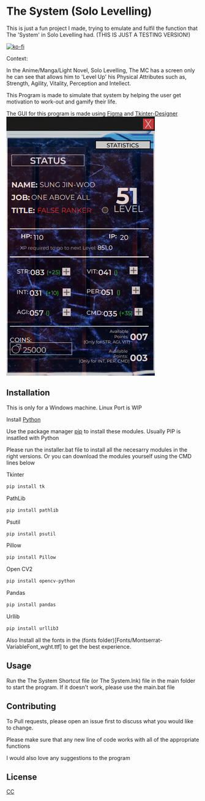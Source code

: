# The System (Solo Levelling)
This is just a fun project I made, trying to emulate and fulfil the function that The 'System' in Solo Levelling had. (THIS IS JUST A TESTING VERSION!)

[![ko-fi](https://ko-fi.com/img/githubbutton_sm.svg)](https://ko-fi.com/O4O71III0F)

Context:

In the Anime/Manga/Light Novel, Solo Levelling, The MC has a screen only he can see that allows him to 'Level Up' his Physical Attributes such as, Strength, Agility, Vitality, Perception and Intellect. 

This Program is made to simulate that system by helping the user get motivation to work-out and gamify their life.

The GUI for this program is made using [Figma](https://www.figma.com/) and [Tkinter-Designer](https://github.com/ParthJadhav/Tkinter-Designer/tree/master) 
![Status Tab](Status_Tab.png)

## Installation

This is only for a Windows machine. Linux Port is WIP

Install [Python](https://www.python.org/downloads/)

Use the package manager [pip](https://pip.pypa.io/en/stable/) to install these modules. Usually PIP is insatlled with Python

Please run the installer.bat file to install all the necesarry modules in the right versions. Or you can download the modules yourself using the CMD lines below

Tkinter

```bash
pip install tk
```
PathLib

```bash
pip install pathlib
```

Psutil

```bash
pip install psutil
```

Pillow

```bash
pip install Pillow
```

Open CV2

```bash
pip install opencv-python
```

Pandas

```bash
pip install pandas
```

Urllib

```bash
pip install urllib3
```


Also Install all the fonts in the (fonts folder)[Fonts/Montserrat-VariableFont_wght.ttf] to get the best experience.

## Usage

Run the The System Shortcut file (or The System.lnk) file in the main folder to start the program. 
If it doesn't work, please use the main.bat file


## Contributing

To Pull requests, please open an issue first
to discuss what you would like to change.

Please make sure that any new line of code works with all of the appropriate functions

I would also love any suggestions to the program

## License

[CC](https://github.com/santisoler/cc-licenses)
